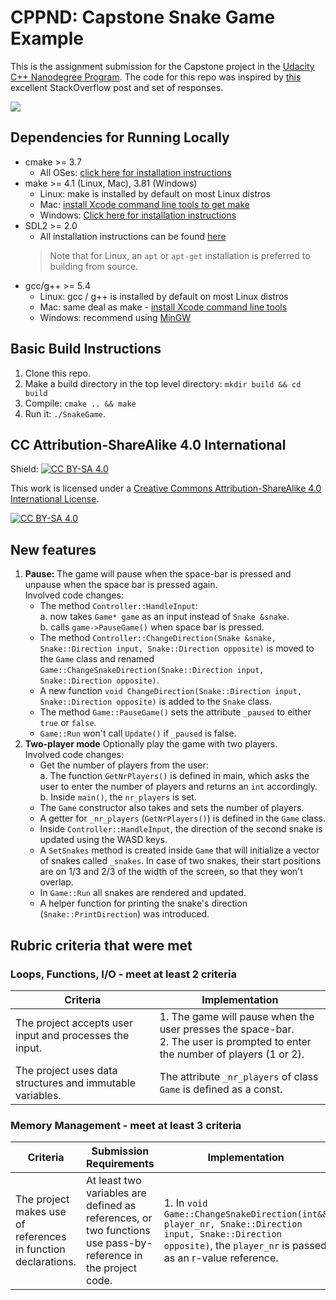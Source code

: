 # CPPND: Capstone Snake Game Example

This is the assignment submission for the Capstone project in the [Udacity C++ Nanodegree Program](https://www.udacity.com/course/c-plus-plus-nanodegree--nd213). The code for this repo was inspired by [this](https://codereview.stackexchange.com/questions/212296/snake-game-in-c-with-sdl) excellent StackOverflow post and set of responses.

<img src="snake_game.gif"/>

## Dependencies for Running Locally
* cmake >= 3.7
  * All OSes: [click here for installation instructions](https://cmake.org/install/)
* make >= 4.1 (Linux, Mac), 3.81 (Windows)
  * Linux: make is installed by default on most Linux distros
  * Mac: [install Xcode command line tools to get make](https://developer.apple.com/xcode/features/)
  * Windows: [Click here for installation instructions](http://gnuwin32.sourceforge.net/packages/make.htm)
* SDL2 >= 2.0
  * All installation instructions can be found [here](https://wiki.libsdl.org/Installation)
  >Note that for Linux, an `apt` or `apt-get` installation is preferred to building from source. 
* gcc/g++ >= 5.4
  * Linux: gcc / g++ is installed by default on most Linux distros
  * Mac: same deal as make - [install Xcode command line tools](https://developer.apple.com/xcode/features/)
  * Windows: recommend using [MinGW](http://www.mingw.org/)

## Basic Build Instructions

1. Clone this repo.
2. Make a build directory in the top level directory: `mkdir build && cd build`
3. Compile: `cmake .. && make`
4. Run it: `./SnakeGame`.


## CC Attribution-ShareAlike 4.0 International


Shield: [![CC BY-SA 4.0][cc-by-sa-shield]][cc-by-sa]

This work is licensed under a
[Creative Commons Attribution-ShareAlike 4.0 International License][cc-by-sa].

[![CC BY-SA 4.0][cc-by-sa-image]][cc-by-sa]

[cc-by-sa]: http://creativecommons.org/licenses/by-sa/4.0/
[cc-by-sa-image]: https://licensebuttons.net/l/by-sa/4.0/88x31.png
[cc-by-sa-shield]: https://img.shields.io/badge/License-CC%20BY--SA%204.0-lightgrey.svg

## New features
1. **Pause:** The game will pause when the space-bar is pressed and unpause when the space bar is pressed again. <br>
Involved code changes:<br>
    *  The method `Controller::HandleInput`:<br>
        a. now takes `Game* game` as an input instead of `Snake &snake`.<br>
        b. calls `game->PauseGame()` when space bar is pressed. <br>
    *  The method `Controller::ChangeDirection(Snake &snake, Snake::Direction input, Snake::Direction opposite)` is moved to the `Game` class and renamed `Game::ChangeSnakeDirection(Snake::Direction input, Snake::Direction opposite)`.
    *  A new function `void ChangeDirection(Snake::Direction input, Snake::Direction opposite)` is added to the `Snake` class.
    *  The method `Game::PauseGame()` sets the attribute `_paused` to either `true` or `false`.
    *  `Game::Run` won't call `Update()` if `_paused` is false.
2. **Two-player mode** Optionally play the game with two players. <br>
Involved code changes:<br>
    * Get the number of players from the user:<br>
      a. The function `GetNrPlayers()` is defined in main, which asks the user to enter the number of players and returns an `int` accordingly.<br>
      b. Inside `main()`, the `nr_players` is set.
    * The `Game` constructor also takes and sets the number of players.
    * A getter for `_nr_players` (`GetNrPlayers()`) is defined in the `Game` class.
    * Inside `Controller::HandleInput`, the direction of the second snake is updated using the WASD keys.
    * A `SetSnakes` method is created inside `Game` that will initialize a vector of snakes called `_snakes`. In case of two snakes, their start positions are on 1/3 and 2/3 of the width of the screen, so that they won't overlap.
    * In `Game::Run` all snakes are rendered and updated.
    * A helper function for printing the snake's direction (`Snake::PrintDirection`) was introduced.

## Rubric criteria that were met
### Loops, Functions, I/O - meet at least 2 criteria
|Criteria| Implementation|
|--------|---------------|
|The project accepts user input and processes the input.| 1. The game will pause when the user presses the space-bar. <br> 2. The user is prompted to enter the number of players (1 or 2).|
|The project uses data structures and immutable variables.|The attribute `_nr_players` of class `Game` is defined as a const.|

### Memory Management - meet at least 3 criteria
|Criteria|	Submission Requirements| Implementation|
|--------|---------------|----------|
|The project makes use of references in function declarations.|At least two variables are defined as references, or two functions use pass-by-reference in the project code.|1. In `void Game::ChangeSnakeDirection(int&& player_nr, Snake::Direction input, Snake::Direction opposite)`, the `player_nr` is passed as an r-value reference.|
